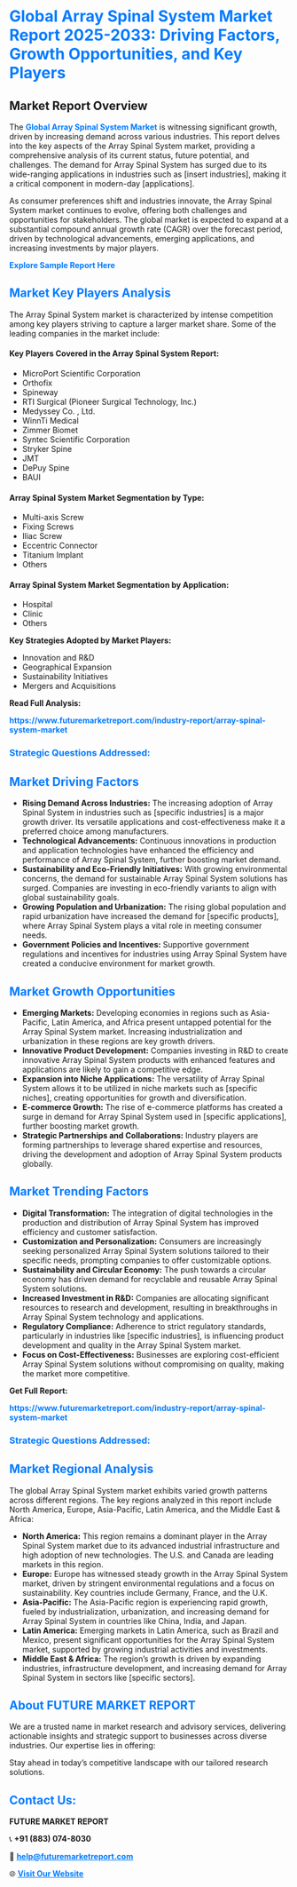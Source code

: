 <h1 style="color: #007BFF;">Global Array Spinal System Market Report 2025-2033: Driving Factors, Growth Opportunities, and Key Players</h1>

<section id="overview">
<h2>Market Report Overview</h2>
<p>The <a href="https://www.futuremarketreport.com/industry-report/array-spinal-system-market" style="color: #007BFF; text-decoration: none;"><strong>Global Array Spinal System Market</strong></a> is witnessing significant growth, driven by increasing demand across various industries. This report delves into the key aspects of the Array Spinal System market, providing a comprehensive analysis of its current status, future potential, and challenges. The demand for Array Spinal System has surged due to its wide-ranging applications in industries such as [insert industries], making it a critical component in modern-day [applications].</p>
<p>As consumer preferences shift and industries innovate, the Array Spinal System market continues to evolve, offering both challenges and opportunities for stakeholders. The global market is expected to expand at a substantial compound annual growth rate (CAGR) over the forecast period, driven by technological advancements, emerging applications, and increasing investments by major players.</p>
</section>

<section id="overview">
<p><a href="https://www.futuremarketreport.com/request-sample/reportId=78823" style="color: #007BFF; text-decoration: none;"><strong>Explore Sample Report Here</strong></a></p>
</section>

<section id="key-players">
<h2 style="color: #007BFF;">Market Key Players Analysis</h2>
<p>The Array Spinal System market is characterized by intense competition among key players striving to capture a larger market share. Some of the leading companies in the market include:</p>
<h4>Key Players Covered in the Array Spinal System Report:</h4>
<ul><li>MicroPort Scientific Corporation</li><li>Orthofix</li><li>Spineway</li><li>RTI Surgical (Pioneer Surgical Technology, Inc.)</li><li>Medyssey Co. , Ltd.</li><li>WinnTi Medical</li><li>Zimmer Biomet</li><li>Syntec Scientific Corporation</li><li>Stryker Spine</li><li>JMT</li><li>DePuy Spine</li><li>BAUI</li></ul>
<h4>Array Spinal System Market Segmentation by Type:</h4>
<ul><li>Multi-axis Screw</li><li>Fixing Screws</li><li>Iliac Screw</li><li>Eccentric Connector</li><li>Titanium Implant</li><li>Others</li></ul>

<h4>Array Spinal System Market Segmentation by Application:</h4>
<ul><li>Hospital</li><li>Clinic</li><li>Others</li></ul>
<p><strong>Key Strategies Adopted by Market Players:</strong></p>
<ul>
<li>Innovation and R&D</li>
<li>Geographical Expansion</li>
<li>Sustainability Initiatives</li>
<li>Mergers and Acquisitions</li>
</ul>
</section>

<section>
<p><strong>Read Full Analysis: </strong></p><a href="https://www.futuremarketreport.com/industry-report/array-spinal-system-market" style="color: #007BFF; text-decoration: none;"><strong>https://www.futuremarketreport.com/industry-report/array-spinal-system-market</strong></a>
<h3 style="color: #007BFF;">Strategic Questions Addressed:</h3>
</section>

<section id="driving-factors">
<h2 style="color: #007BFF;">Market Driving Factors</h2>
<ul>
<li><strong>Rising Demand Across Industries:</strong> The increasing adoption of Array Spinal System in industries such as [specific industries] is a major growth driver. Its versatile applications and cost-effectiveness make it a preferred choice among manufacturers.</li>
<li><strong>Technological Advancements:</strong> Continuous innovations in production and application technologies have enhanced the efficiency and performance of Array Spinal System, further boosting market demand.</li>
<li><strong>Sustainability and Eco-Friendly Initiatives:</strong> With growing environmental concerns, the demand for sustainable Array Spinal System solutions has surged. Companies are investing in eco-friendly variants to align with global sustainability goals.</li>
<li><strong>Growing Population and Urbanization:</strong> The rising global population and rapid urbanization have increased the demand for [specific products], where Array Spinal System plays a vital role in meeting consumer needs.</li>
<li><strong>Government Policies and Incentives:</strong> Supportive government regulations and incentives for industries using Array Spinal System have created a conducive environment for market growth.</li>
</ul>
</section>

<section id="growth-opportunities">
<h2 style="color: #007BFF;">Market Growth Opportunities</h2>
<ul>
<li><strong>Emerging Markets:</strong> Developing economies in regions such as Asia-Pacific, Latin America, and Africa present untapped potential for the Array Spinal System market. Increasing industrialization and urbanization in these regions are key growth drivers.</li>
<li><strong>Innovative Product Development:</strong> Companies investing in R&D to create innovative Array Spinal System products with enhanced features and applications are likely to gain a competitive edge.</li>
<li><strong>Expansion into Niche Applications:</strong> The versatility of Array Spinal System allows it to be utilized in niche markets such as [specific niches], creating opportunities for growth and diversification.</li>
<li><strong>E-commerce Growth:</strong> The rise of e-commerce platforms has created a surge in demand for Array Spinal System used in [specific applications], further boosting market growth.</li>
<li><strong>Strategic Partnerships and Collaborations:</strong> Industry players are forming partnerships to leverage shared expertise and resources, driving the development and adoption of Array Spinal System products globally.</li>
</ul>
</section>

<section id="trending-factors">
<h2 style="color: #007BFF;">Market Trending Factors</h2>
<ul>
<li><strong>Digital Transformation:</strong> The integration of digital technologies in the production and distribution of Array Spinal System has improved efficiency and customer satisfaction.</li>
<li><strong>Customization and Personalization:</strong> Consumers are increasingly seeking personalized Array Spinal System solutions tailored to their specific needs, prompting companies to offer customizable options.</li>
<li><strong>Sustainability and Circular Economy:</strong> The push towards a circular economy has driven demand for recyclable and reusable Array Spinal System solutions.</li>
<li><strong>Increased Investment in R&D:</strong> Companies are allocating significant resources to research and development, resulting in breakthroughs in Array Spinal System technology and applications.</li>
<li><strong>Regulatory Compliance:</strong> Adherence to strict regulatory standards, particularly in industries like [specific industries], is influencing product development and quality in the Array Spinal System market.</li>
<li><strong>Focus on Cost-Effectiveness:</strong> Businesses are exploring cost-efficient Array Spinal System solutions without compromising on quality, making the market more competitive.</li>
</ul>
</section>

<section>
<p><strong>Get Full Report: </strong></p><a href="https://www.futuremarketreport.com/industry-report/array-spinal-system-market" style="color: #007BFF; text-decoration: none;"><strong>https://www.futuremarketreport.com/industry-report/array-spinal-system-market</strong></a>
<h3 style="color: #007BFF;">Strategic Questions Addressed:</h3>
</section>


<section id="regional-analysis">
<h2 style="color: #007BFF;">Market Regional Analysis</h2>
<p>The global Array Spinal System market exhibits varied growth patterns across different regions. The key regions analyzed in this report include North America, Europe, Asia-Pacific, Latin America, and the Middle East & Africa:</p>
<ul>
<li><strong>North America:</strong> This region remains a dominant player in the Array Spinal System market due to its advanced industrial infrastructure and high adoption of new technologies. The U.S. and Canada are leading markets in this region.</li>
<li><strong>Europe:</strong> Europe has witnessed steady growth in the Array Spinal System market, driven by stringent environmental regulations and a focus on sustainability. Key countries include Germany, France, and the U.K.</li>
<li><strong>Asia-Pacific:</strong> The Asia-Pacific region is experiencing rapid growth, fueled by industrialization, urbanization, and increasing demand for Array Spinal System in countries like China, India, and Japan.</li>
<li><strong>Latin America:</strong> Emerging markets in Latin America, such as Brazil and Mexico, present significant opportunities for the Array Spinal System market, supported by growing industrial activities and investments.</li>
<li><strong>Middle East & Africa:</strong> The region’s growth is driven by expanding industries, infrastructure development, and increasing demand for Array Spinal System in sectors like [specific sectors].</li>
</ul>
</section>

<footer>
<h2 style="color: #007BFF;">About FUTURE MARKET REPORT</h2>
<p>We are a trusted name in market research and advisory services, delivering actionable insights and strategic support to businesses across diverse industries. Our expertise lies in offering:</p>

<p>Stay ahead in today’s competitive landscape with our tailored research solutions.</p>

<h2 style="color: #007BFF;">Contact Us:</h2>
<p><strong>FUTURE MARKET REPORT</strong></p>
<p>📞 <strong>+91 (883) 074-8030</strong></p>
<p>📧 <strong><a href="mailto:help@futuremarketreport.com" style="color: #007BFF;">help@futuremarketreport.com</a></strong></p>
<p>🌐 <strong><a href="https://www.futuremarketreport.com/" style="color: #007BFF;">Visit Our Website</a></strong></p>
</footer>